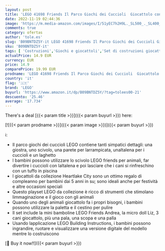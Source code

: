 ```yaml
---
layout: post
title: 'LEGO 41698 Friends Il Parco Giochi dei Cuccioli  Giocattolo con Scivolo e Mini Bamboline  Set per Bambini dai 5 Anni in su'
date: 2022-11-19 02:44:36
image: 'https://m.media-amazon.com/images/I/51yEC7h2H9L._SL500_._SL400_.jpg'
comments: true
category: ofertas
author: 'tole.es'
slug: 'B09BNTDZ5Y-it LEGO 41698 Friends Il Parco Giochi dei Cuccioli Giocattolo...'
sku: 'B09BNTDZ5Y-it'
tags: [ 'Costruzioni','Giochi e giocattoli','Set di costruzioni giocattolo','lego','🇮🇹', ]
actualPrice: 14.9 EUR
currency: EUR
price: 14.9
comparePrice: 19.99 EUR
prodname: 'LEGO 41698 Friends Il Parco Giochi dei Cuccioli  Giocattolo con Scivolo e Mini Bamboline  Set per Bambini dai 5 Anni in su'
country: 'it'
flag: '🇮🇹'
brand: 'LEGO'
buyurl: 'https://www.amazon.it/dp/B09BNTDZ5Y/?tag=tolees00-21'
descuento: '25.46'
average: '17.734'
---
```


There's a deal [{{< param title >}}]({{< param buyurl >}})  here:

[![{{< param prodname >}}]({{< param image >}})]({{< param buyurl >}})

ℹ️:

- Il parco giochi dei cuccioli LEGO contiene tanti simpatici dettagli: una giostra, uno scivolo, una parete per larrampicata, unaltalena per i cuccioli e un laghetto
- I bambini possono utilizzare lo scivolo LEGO friends per animali, far divertire i cuccioli con laltalena e poi lasciare che i cani si rinfreschino con un tuffo in piscina
- I giocattoli da collezione Heartlake City sono un ottimo regalo di compleanno per bambini dai 5 anni in su; sono ideali anche per festività e altre occasioni speciali
- Questo playset LEGO da collezione è ricco di strumenti che stimolano limmaginazione e il gioco con gli animali
- Quando uno degli animali giocattolo fa i propri bisogni, i bambini possono utilizzare la paletta e il cestino per pulire
- Il set include la mini bamboline LEGO Friends Andrea, la micro doll Liz, 3 cani giocattolo, più una pala, una scopa e una palla
- Usando lapplicazione LEGO Building Instructions, i bambini possono ingrandire, ruotare e visualizzare una versione digitale del modello mentre lo costruiscono

[🛒 Buy it now!!]({{< param buyurl >}})
